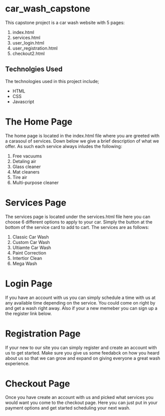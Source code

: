 # car_wash_capstone

This capstone project is a car wash website with 5 pages:

1. index.html
2. services.html
3. user_login.html
4. user_registration.html
5. checkout2.html

## Technolgies Used 

The technologies used in this project include;

* HTML
* CSS 
* Javascript 

# The Home Page 

The home page is located in the index.html file where you are greeted with a carasoul of services. Down below we give a brief description of what we offer. As such each service always inludes the following:

1. Free vacuums
2. Detaling air 
3. Glass cleaner
4. Mat cleaners 
5. Tire air 
6. Multi-purpose cleaner 

# Services Page 

The services page is located under the services.html file here you can choose 6 different options to apply to your car. Simply the button at the bottom of the service card to add to cart. The services are as follows:

1. Classic Car Wash 
2. Custom Car Wash 
3. Ultiamte Car Wash 
4. Paint Correction
5. Intertior Clean 
6. Mega Wash 

# Login Page 

If you have an account with us you can simply schedule a time with us at any available time depending on the service. You could come on right by and get a wash right away. Also if your a new memeber you can sign up a the register link below. 

# Registration Page 

If your new to our site you can simply register and create an account with us to get started. Make sure you give us some feedabck on how you heard about us so that we can grow and expand on giving everyone a great wash experience.

# Checkout Page 

Once you have create an account with us and picked what services you would want you come to the checkout page. Here you can just put in your payment options and get started scheduling your next wash. 

